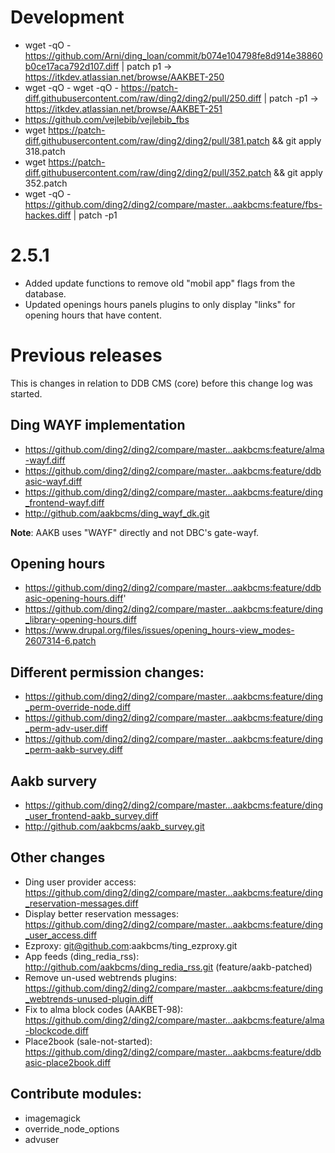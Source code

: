 
# Development

* wget -qO - https://github.com/Arni/ding_loan/commit/b074e104798fe8d914e38860b0ce17aca792d107.diff | patch p1 -> https://itkdev.atlassian.net/browse/AAKBET-250 
* wget -qO - wget -qO - https://patch-diff.githubusercontent.com/raw/ding2/ding2/pull/250.diff | patch -p1 -> https://itkdev.atlassian.net/browse/AAKBET-251
* https://github.com/vejlebib/vejlebib_fbs
* wget https://patch-diff.githubusercontent.com/raw/ding2/ding2/pull/381.patch && git apply 318.patch
* wget https://patch-diff.githubusercontent.com/raw/ding2/ding2/pull/352.patch && git apply 352.patch
* wget -qO - https://github.com/ding2/ding2/compare/master...aakbcms:feature/fbs-hackes.diff | patch -p1

# 2.5.1

* Added update functions to remove old "mobil app" flags from the database.
* Updated openings hours panels plugins to only display "links" for opening hours that have content.


# Previous releases

This is changes in relation to DDB CMS (core) before this change log was started.

## Ding WAYF implementation
* https://github.com/ding2/ding2/compare/master...aakbcms:feature/alma-wayf.diff
* https://github.com/ding2/ding2/compare/master...aakbcms:feature/ddbasic-wayf.diff
* https://github.com/ding2/ding2/compare/master...aakbcms:feature/ding_frontend-wayf.diff
* http://github.com/aakbcms/ding_wayf_dk.git

__Note__: AAKB uses "WAYF" directly and not DBC's gate-wayf.

## Opening hours
* https://github.com/ding2/ding2/compare/master...aakbcms:feature/ddbasic-opening-hours.diff'
* https://github.com/ding2/ding2/compare/master...aakbcms:feature/ding_library-opening-hours.diff
* https://www.drupal.org/files/issues/opening_hours-view_modes-2607314-6.patch


## Different permission changes:
* https://github.com/ding2/ding2/compare/master...aakbcms:feature/ding_perm-override-node.diff
* https://github.com/ding2/ding2/compare/master...aakbcms:feature/ding_perm-adv-user.diff
* https://github.com/ding2/ding2/compare/master...aakbcms:feature/ding_perm-aakb-survey.diff

## Aakb survery
* https://github.com/ding2/ding2/compare/master...aakbcms:feature/ding_user_frontend-aakb_survey.diff
* http://github.com/aakbcms/aakb_survey.git

## Other changes
* Ding user provider access: https://github.com/ding2/ding2/compare/master...aakbcms:feature/ding_reservation-messages.diff
* Display better reservation messages: https://github.com/ding2/ding2/compare/master...aakbcms:feature/ding_user_access.diff
* Ezproxy: git@github.com:aakbcms/ting_ezproxy.git
* App feeds (ding_redia_rss): http://github.com/aakbcms/ding_redia_rss.git (feature/aakb-patched)
* Remove un-used webtrends plugins: https://github.com/ding2/ding2/compare/master...aakbcms:feature/ding_webtrends-unused-plugin.diff
* Fix to alma block codes (AAKBET-98): https://github.com/ding2/ding2/compare/master...aakbcms:feature/alma-blockcode.diff
* Place2book (sale-not-started): https://github.com/ding2/ding2/compare/master...aakbcms:feature/ddbasic-place2book.diff


## Contribute modules:
* imagemagick
* override_node_options
* advuser
